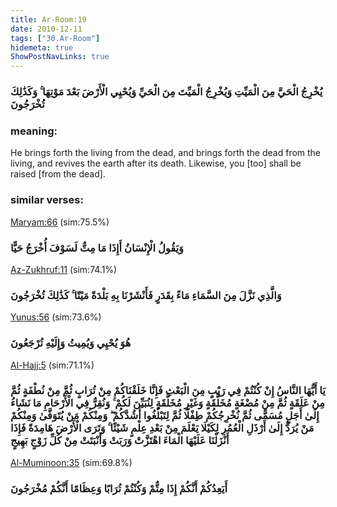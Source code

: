 ```yaml
---
title: Ar-Room:19
date: 2010-12-11
tags: ["30.Ar-Room"]
hidemeta: true 
ShowPostNavLinks: true 
---
```

### يُخْرِجُ الْحَيَّ مِنَ الْمَيِّتِ وَيُخْرِجُ الْمَيِّتَ مِنَ الْحَيِّ وَيُحْيِي الْأَرْضَ بَعْدَ مَوْتِهَا ۚ وَكَذَٰلِكَ تُخْرَجُونَ
### meaning: 
He brings forth the living from the dead, and brings forth the dead from the living, and revives the earth after its death. Likewise, you [too] shall be raised [from the dead].
### similar verses: 

[Maryam:66](/19/66) (sim:75.5%)

### وَيَقُولُ الْإِنْسَانُ أَإِذَا مَا مِتُّ لَسَوْفَ أُخْرَجُ حَيًّا

[Az-Zukhruf:11](/43/11) (sim:74.1%)

### وَالَّذِي نَزَّلَ مِنَ السَّمَاءِ مَاءً بِقَدَرٍ فَأَنْشَرْنَا بِهِ بَلْدَةً مَيْتًا ۚ كَذَٰلِكَ تُخْرَجُونَ

[Yunus:56](/10/56) (sim:73.6%)

### هُوَ يُحْيِي وَيُمِيتُ وَإِلَيْهِ تُرْجَعُونَ

[Al-Hajj:5](/22/5) (sim:71.1%)

### يَا أَيُّهَا النَّاسُ إِنْ كُنْتُمْ فِي رَيْبٍ مِنَ الْبَعْثِ فَإِنَّا خَلَقْنَاكُمْ مِنْ تُرَابٍ ثُمَّ مِنْ نُطْفَةٍ ثُمَّ مِنْ عَلَقَةٍ ثُمَّ مِنْ مُضْغَةٍ مُخَلَّقَةٍ وَغَيْرِ مُخَلَّقَةٍ لِنُبَيِّنَ لَكُمْ ۚ وَنُقِرُّ فِي الْأَرْحَامِ مَا نَشَاءُ إِلَىٰ أَجَلٍ مُسَمًّى ثُمَّ نُخْرِجُكُمْ طِفْلًا ثُمَّ لِتَبْلُغُوا أَشُدَّكُمْ ۖ وَمِنْكُمْ مَنْ يُتَوَفَّىٰ وَمِنْكُمْ مَنْ يُرَدُّ إِلَىٰ أَرْذَلِ الْعُمُرِ لِكَيْلَا يَعْلَمَ مِنْ بَعْدِ عِلْمٍ شَيْئًا ۚ وَتَرَى الْأَرْضَ هَامِدَةً فَإِذَا أَنْزَلْنَا عَلَيْهَا الْمَاءَ اهْتَزَّتْ وَرَبَتْ وَأَنْبَتَتْ مِنْ كُلِّ زَوْجٍ بَهِيجٍ

[Al-Muminoon:35](/23/35) (sim:69.8%)

### أَيَعِدُكُمْ أَنَّكُمْ إِذَا مِتُّمْ وَكُنْتُمْ تُرَابًا وَعِظَامًا أَنَّكُمْ مُخْرَجُونَ
